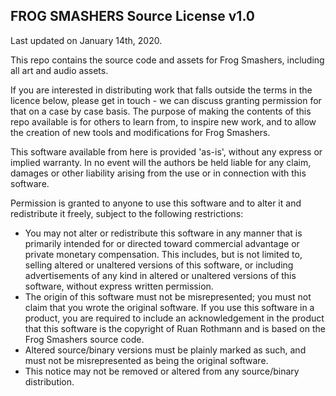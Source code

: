 FROG SMASHERS Source License v1.0
-------
Last updated on January 14th, 2020.

This repo contains the source code  and assets for Frog Smashers, including all art and audio assets.

If you are interested in distributing work that falls outside the terms in the licence below, please get in touch - we can discuss granting permission for that on a case by case basis. The purpose of making the contents of this repo available is for others to learn from, to inspire new work, and to allow the creation of new tools and modifications for Frog Smashers.

This software available from here is provided 'as-is', without any express or implied warranty. In no event will the authors be held liable for any claim, damages or other liability arising from the use or in connection with this software.

Permission is granted to anyone to use this software and to alter it and redistribute it freely, subject to the following restrictions:

 - You may not alter or redistribute this software in any manner that is primarily intended for or directed toward commercial advantage or private monetary compensation. This includes, but is not limited to, selling altered or unaltered versions of this software, or including advertisements of any kind in altered or unaltered versions of this software, without express written permission.
 - The origin of this software must not be misrepresented; you must not claim that you wrote the original software. If you use this software in a product, you are required to include an acknowledgement in the product that this software is the copyright of Ruan Rothmann and is based on the Frog Smashers source code.
 - Altered source/binary versions must be plainly marked as such, and must not be misrepresented as being the original software.
 - This notice may not be removed or altered from any source/binary distribution.
 
